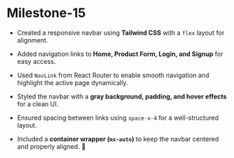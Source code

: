 # Milestone-15

- Created a responsive navbar using **Tailwind CSS** with a `flex` layout for alignment.  

- Added navigation links to **Home, Product Form, Login, and Signup** for easy access.  

- Used `NavLink` from React Router to enable smooth navigation and highlight the active page dynamically.  

- Styled the navbar with a **gray background, padding, and hover effects** for a clean UI.  

- Ensured spacing between links using `space-x-4` for a well-structured layout.  

- Included a **container wrapper (`mx-auto`)** to keep the navbar centered and properly aligned. 🚀
